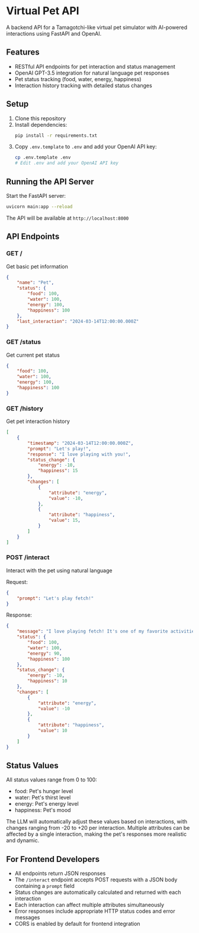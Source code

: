 # Virtual Pet API

A backend API for a Tamagotchi-like virtual pet simulator with AI-powered interactions using FastAPI and OpenAI.

## Features

- RESTful API endpoints for pet interaction and status management
- OpenAI GPT-3.5 integration for natural language pet responses
- Pet status tracking (food, water, energy, happiness)
- Interaction history tracking with detailed status changes

## Setup

1. Clone this repository
2. Install dependencies:
   ```bash
   pip install -r requirements.txt
   ```
3. Copy `.env.template` to `.env` and add your OpenAI API key:
   ```bash
   cp .env.template .env
   # Edit .env and add your OpenAI API key
   ```

## Running the API Server

Start the FastAPI server:
```bash
uvicorn main:app --reload
```

The API will be available at `http://localhost:8000`

## API Endpoints

### GET /
Get basic pet information
```json
{
    "name": "Pet",
    "status": {
        "food": 100,
        "water": 100,
        "energy": 100,
        "happiness": 100
    },
    "last_interaction": "2024-03-14T12:00:00.000Z"
}
```

### GET /status
Get current pet status
```json
{
    "food": 100,
    "water": 100,
    "energy": 100,
    "happiness": 100
}
```

### GET /history
Get pet interaction history
```json
[
    {
        "timestamp": "2024-03-14T12:00:00.000Z",
        "prompt": "Let's play!",
        "response": "I love playing with you!",
        "status_change": {
            "energy": -10,
            "happiness": 15
        },
        "changes": [
            {
                "attribute": "energy",
                "value": -10,
            },
            {
                "attribute": "happiness",
                "value": 15,
            }
        ]
    }
]
```

### POST /interact
Interact with the pet using natural language

Request:
```json
{
    "prompt": "Let's play fetch!"
}
```

Response:
```json
{
    "message": "I love playing fetch! It's one of my favorite activities.",
    "status": {
        "food": 100,
        "water": 100,
        "energy": 90,
        "happiness": 100
    },
    "status_change": {
        "energy": -10,
        "happiness": 10
    },
    "changes": [
        {
            "attribute": "energy",
            "value": -10
        },
        {
            "attribute": "happiness",
            "value": 10
        }
    ]
}
```

## Status Values

All status values range from 0 to 100:
- food: Pet's hunger level
- water: Pet's thirst level
- energy: Pet's energy level
- happiness: Pet's mood

The LLM will automatically adjust these values based on interactions, with changes ranging from -20 to +20 per interaction. Multiple attributes can be affected by a single interaction, making the pet's responses more realistic and dynamic.

## For Frontend Developers

- All endpoints return JSON responses
- The `/interact` endpoint accepts POST requests with a JSON body containing a `prompt` field
- Status changes are automatically calculated and returned with each interaction
- Each interaction can affect multiple attributes simultaneously
- Error responses include appropriate HTTP status codes and error messages
- CORS is enabled by default for frontend integration 